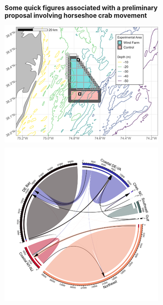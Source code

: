 
## Some quick figures associated with a preliminary proposal involving horseshoe crab movement

![](figures/study_map.png)

![](https://github.com/mhpob/horseshoe-crab/blob/master/Figures/chord_max_only.png)
